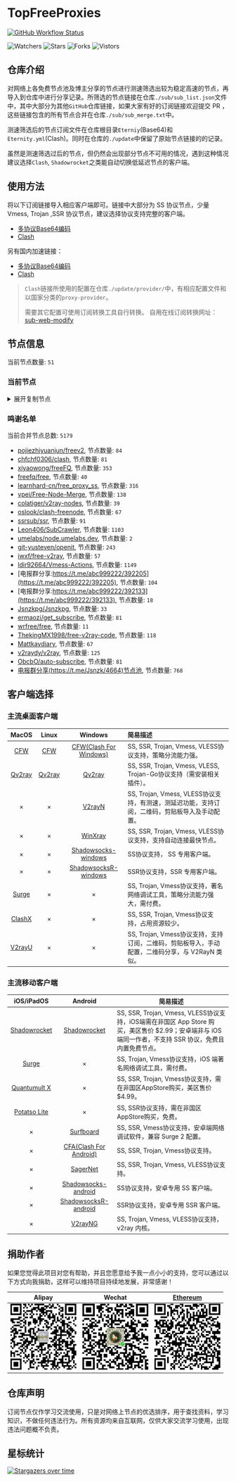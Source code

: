 # TopFreeProxies
[![GitHub Workflow Status](https://img.shields.io/github/workflow/status/alanbobs999/topfreeproxies/sub_merge?label=sub_merge)](https://github.com/alanbobs999/TopFreeProxies/actions/workflows/sub_merge.yml) 

![Watchers](https://img.shields.io/github/watchers/alanbobs999/topfreeproxies) ![Stars](https://img.shields.io/github/stars/alanbobs999/topfreeproxies) ![Forks](https://img.shields.io/github/forks/alanbobs999/topfreeproxies) ![Vistors](https://visitor-badge.laobi.icu/badge?page_id=alanbobs999.topfreeproxies)

## 仓库介绍
对网络上各免费节点池及博主分享的节点进行测速筛选出较为稳定高速的节点，再导入到仓库中进行分享记录。所筛选的节点链接在仓库`./sub/sub_list.json`文件中，其中大部分为其他`GitHub`仓库链接，如果大家有好的订阅链接欢迎提交 PR ，这些链接包含的所有节点合并在仓库`./sub/sub_merge.txt`中。

测速筛选后的节点订阅文件在仓库根目录`Eterniy`(Base64)和`Eternity.yml`(Clash)。同时在仓库的`./update`中保留了原始节点链接的的记录。

虽然是测速筛选过后的节点，但仍然会出现部分节点不可用的情况，遇到这种情况建议选择`Clash`, `Shadowrocket`之类能自动切换低延迟节点的客户端。

## 使用方法
将以下订阅链接导入相应客户端即可。链接中大部分为 SS 协议节点，少量 Vmess, Trojan ,SSR 协议节点，建议选择协议支持完整的客户端。

- [多协议Base64编码](https://raw.githubusercontent.com/alanbobs999/TopFreeProxies/master/Eternity)
- [Clash](https://raw.githubusercontent.com/alanbobs999/TopFreeProxies/master/Eternity.yml)

另有国内加速链接：

- [多协议Base64编码](https://raw.fastgit.org/alanbobs999/TopFreeProxies/master/Eternity)
- [Clash](https://raw.fastgit.org/alanbobs999/TopFreeProxies/master/Eternity.yml)

>`Clash`链接所使用的配置在仓库`./update/provider/`中，有相应配置文件和以国家分类的`proxy-provider`。
>
>需要其它配置可使用订阅转换工具自行转换。
>自用在线订阅转换网址：[sub-web-modify](https://sub.v1.mk/)

## 节点信息
当前节点数量: `51`
### 当前节点
<details>
  <summary>展开复制节点</summary>

    vmess://ewogICJ2IjogMiwKICAicHMiOiAi8J+HrfCfh7BISy0xODMuMjMyLjU2LjE2MS0wMCIsCiAgImFkZCI6ICIxODMuMjMyLjU2LjE2MSIsCiAgInBvcnQiOiAxODAyLAogICJpZCI6ICIzYTIyNjY0NS1jNjQwLTM5YTItODE3Ny0wMDAzODFlMjlmMjAiLAogICJhaWQiOiAwLAogICJzY3kiOiAiYXV0byIsCiAgIm5ldCI6ICJ3cyIsCiAgInR5cGUiOiBudWxsLAogICJob3N0IjogIm1pY3Jvc29mdC5jb20iLAogICJwYXRoIjogIi92MnJheSIsCiAgInRscyI6IGZhbHNlLAogICJzbmkiOiAiIgp9
    vmess://ewogICJ2IjogMiwKICAicHMiOiAi8J+HuvCfh7hVUy0yMDkuOTQuNTYuMTUyLTAxIiwKICAiYWRkIjogIjIwOS45NC41Ni4xNTIiLAogICJwb3J0IjogNDQzLAogICJpZCI6ICIzMDMzZTE1Ny1mZGMzLTQ3YzAtYWUzMi1mYzRmZTY1ZmM2NGQiLAogICJhaWQiOiAwLAogICJzY3kiOiAiYXV0byIsCiAgIm5ldCI6ICJ3cyIsCiAgInR5cGUiOiBudWxsLAogICJob3N0IjogIjIwOS45NC41Ni4xNTIiLAogICJwYXRoIjogIi85YXBRYWJ5ZzlsZSIsCiAgInRscyI6IGZhbHNlLAogICJzbmkiOiAiIgp9
    ss://Y2hhY2hhMjAtaWV0Zi1wb2x5MTMwNTpxSzRXRW9iVGVlQlNAY240Lm1vbm9saW5rLm5ldDoxNzk=#%F0%9F%87%AD%F0%9F%87%B0HK-58.32.14.88-02
    ss://Y2hhY2hhMjAtaWV0Zi1wb2x5MTMwNTpiNjJiYzc3Yy1iMmYyLTRiNmYtYjQ4Yi1kODcyZWNjODM4NDhAMDAxNzg2NDE2ODBkNGY3M2E4NWZmNjBlNGNkMjc2MjkuamtjbG91ZC54eXo6NjU5OA==#%F0%9F%87%AD%F0%9F%87%B0HK-183.232.163.164-03
    ss://Y2hhY2hhMjAtaWV0Zi1wb2x5MTMwNTpiNjJiYzc3Yy1iMmYyLTRiNmYtYjQ4Yi1kODcyZWNjODM4NDhAMDAxNzg2NDE2ODBkNGY3M2E4NWZmNjBlNGNkMjc2MjkuamtjbG91ZC54eXo6NjM4Ng==#%F0%9F%87%AD%F0%9F%87%B0HK-183.232.163.164-04
    ss://Y2hhY2hhMjAtaWV0Zi1wb2x5MTMwNTpxSzRXRW9iVGVlQlNAY24zLm1vbm9saW5rLm5ldDo5OTg=#%F0%9F%87%AD%F0%9F%87%B0HK-120.233.112.109-05
    ss://Y2hhY2hhMjAtaWV0Zi1wb2x5MTMwNTpxSzRXRW9iVGVlQlNAbGlhbS5tb25vbGluay5uZXQ6OTk1#%F0%9F%87%AD%F0%9F%87%B0HK-120.233.112.109-06
    ss://Y2hhY2hhMjAtaWV0Zi1wb2x5MTMwNTpiNjJiYzc3Yy1iMmYyLTRiNmYtYjQ4Yi1kODcyZWNjODM4NDhAMDAxNzg2NDE2ODBkNGY3M2E4NWZmNjBlNGNkMjc2MjkuamtjbG91ZC54eXo6NjcwMQ==#%F0%9F%87%AD%F0%9F%87%B0HK-183.232.163.164-07
    ss://Y2hhY2hhMjAtaWV0Zi1wb2x5MTMwNTpiNjJiYzc3Yy1iMmYyLTRiNmYtYjQ4Yi1kODcyZWNjODM4NDhAMDAxNzg2NDE2ODBkNGY3M2E4NWZmNjBlNGNkMjc2MjkuamtjbG91ZC54eXo6NjU5Ng==#%F0%9F%87%AD%F0%9F%87%B0HK-183.232.163.164-08
    ss://Y2hhY2hhMjAtaWV0Zi1wb2x5MTMwNTpiNjJiYzc3Yy1iMmYyLTRiNmYtYjQ4Yi1kODcyZWNjODM4NDhAMDAxNzg2NDE2ODBkNGY3M2E4NWZmNjBlNGNkMjc2MjkuamtjbG91ZC54eXo6NjM4OA==#%F0%9F%87%AD%F0%9F%87%B0HK-183.232.163.164-09
    ss://Y2hhY2hhMjAtaWV0Zi1wb2x5MTMwNTpiNjJiYzc3Yy1iMmYyLTRiNmYtYjQ4Yi1kODcyZWNjODM4NDhAMDAxNzg2NDE2ODBkNGY3M2E4NWZmNjBlNGNkMjc2MjkuamtjbG91ZC54eXo6NjM4OQ==#%F0%9F%87%AD%F0%9F%87%B0HK-183.232.163.164-10
    ss://Y2hhY2hhMjAtaWV0Zi1wb2x5MTMwNTpiNjJiYzc3Yy1iMmYyLTRiNmYtYjQ4Yi1kODcyZWNjODM4NDhAMDAxNzg2NDE2ODBkNGY3M2E4NWZmNjBlNGNkMjc2MjkuamtjbG91ZC54eXo6NjM5Ng==#%F0%9F%87%AD%F0%9F%87%B0HK-183.232.163.164-11
    ss://YWVzLTI1Ni1nY206ZTRGQ1dyZ3BramkzUVlAMTM0LjE5NS4xOTYuMTI6OTEwMg==#%F0%9F%87%A8%F0%9F%87%A6CA-134.195.196.12-12
    ss://YWVzLTI1Ni1nY206ZTRGQ1dyZ3BramkzUVlAMTM0LjE5NS4xOTYuMTI6OTEwMQ==#%F0%9F%87%A8%F0%9F%87%A6CA-134.195.196.12-13
    ss://YWVzLTI1Ni1nY206WTZSOXBBdHZ4eHptR0NAMTM0LjE5NS4xOTYuMTg3OjU2MDE=#%F0%9F%87%A8%F0%9F%87%A6CA-134.195.196.187-14
    ss://YWVzLTI1Ni1nY206WEtGS2wyclVMaklwNzRAMTM0LjE5NS4xOTYuMTI6ODAwOA==#%F0%9F%87%A8%F0%9F%87%A6CA-134.195.196.12-15
    ss://YWVzLTI1Ni1nY206VEV6amZBWXEySWp0dW9TQDEzNC4xOTUuMTk2LjY4OjY2OTc=#%F0%9F%87%A8%F0%9F%87%A6CA-134.195.196.68-16
    ss://YWVzLTI1Ni1nY206UENubkg2U1FTbmZvUzI3QDEzNC4xOTUuMTk2LjE4Nzo4MDkw#%F0%9F%87%A8%F0%9F%87%A6CA-134.195.196.187-17
    ss://YWVzLTI1Ni1nY206S2l4THZLendqZWtHMDBybUAxOTMuMTA4LjExNy43NTo4MDgw#%F0%9F%87%A9%F0%9F%87%AADE-193.108.117.75-18
    ss://YWVzLTI1Ni1nY206UENubkg2U1FTbmZvUzI3QDM4LjkxLjEwMi44Njo4MDkw#%F0%9F%87%BA%F0%9F%87%B8US-38.91.102.86-19
    ss://YWVzLTI1Ni1nY206WTZSOXBBdHZ4eHptR0NAMTY5LjE5Ny4xNDEuOTI6NTAwMQ==#%F0%9F%87%BA%F0%9F%87%B8US-169.197.141.92-20
    ss://YWVzLTI1Ni1nY206VEV6amZBWXEySWp0dW9TQDEzNC4xOTUuMTk2LjE4Nzo2Njk3#%F0%9F%87%A8%F0%9F%87%A6CA-134.195.196.187-21
    ss://YWVzLTI1Ni1nY206VEV6amZBWXEySWp0dW9TQDEzNC4xOTUuMTk2LjEyOjY2OTc=#%F0%9F%87%A8%F0%9F%87%A6CA-134.195.196.12-22
    ss://YWVzLTI1Ni1nY206WTZSOXBBdHZ4eHptR0NAMTM0LjE5NS4xOTYuNjg6ODg4OA==#%F0%9F%87%A8%F0%9F%87%A6CA-134.195.196.68-23
    ss://YWVzLTI1Ni1nY206WTZSOXBBdHZ4eHptR0NAMTkzLjEwOC4xMTcuNzU6MzM4OQ==#%F0%9F%87%A9%F0%9F%87%AADE-193.108.117.75-24
    ss://YWVzLTI1Ni1nY206UmV4bkJnVTdFVjVBRHhHQDEzNC4xOTUuMTk2LjY4OjcwMDE=#%F0%9F%87%A8%F0%9F%87%A6CA-134.195.196.68-25
    ss://YWVzLTI1Ni1nY206WTZSOXBBdHZ4eHptR0NAMTM0LjE5NS4xOTYuMTI6ODg4OA==#%F0%9F%87%A8%F0%9F%87%A6CA-134.195.196.12-26
    ss://YWVzLTI1Ni1nY206WTZSOXBBdHZ4eHptR0NAMTk4LjU3LjI3LjE3Mjo1MDAw#%F0%9F%87%A8%F0%9F%87%A6CA-198.57.27.172-27
    ss://YWVzLTI1Ni1nY206WTZSOXBBdHZ4eHptR0NAMTkyLjQ2LjIwOS4yMjc6NTYwMA==#%F0%9F%87%AE%F0%9F%87%B3IN-192.46.209.227-28
    ss://YWVzLTI1Ni1nY206ZzVNZUQ2RnQzQ1dsSklkQDE5My4xMDguMTE3Ljc1OjUwMDM=#%F0%9F%87%A9%F0%9F%87%AADE-193.108.117.75-29
    ss://YWVzLTI1Ni1nY206WEtGS2wyclVMaklwNzRAMTM0LjE5NS4xOTYuMTg3OjgwMDg=#%F0%9F%87%A8%F0%9F%87%A6CA-134.195.196.187-30
    ss://YWVzLTI1Ni1nY206cEtFVzhKUEJ5VFZUTHRNQDEzNC4xOTUuMTk2LjE4Nzo0NDM=#%F0%9F%87%A8%F0%9F%87%A6CA-134.195.196.187-31
    ss://YWVzLTI1Ni1nY206cEtFVzhKUEJ5VFZUTHRNQDEzNC4xOTUuMTk2LjEyOjQ0Mw==#%F0%9F%87%A8%F0%9F%87%A6CA-134.195.196.12-32
    ss://YWVzLTI1Ni1nY206WEtGS2wyclVMaklwNzRAMTM0LjE5NS4xOTYuMTg3OjgwMDk=#%F0%9F%87%A8%F0%9F%87%A6CA-134.195.196.187-33
    ss://YWVzLTI1Ni1nY206ZmFCQW9ENTRrODdVSkc3QDEzNC4xOTUuMTk2LjE4NzoyMzc2#%F0%9F%87%A8%F0%9F%87%A6CA-134.195.196.187-34
    ss://YWVzLTI1Ni1nY206UmV4bkJnVTdFVjVBRHhHQDE2OS4xOTcuMTQyLjE4Nzo3MDAx#%F0%9F%87%BA%F0%9F%87%B8US-169.197.142.187-35
    ss://YWVzLTI1Ni1nY206Y2RCSURWNDJEQ3duZklOQDEzNC4xOTUuMTk2LjIyNzo4MTE4#%F0%9F%87%A8%F0%9F%87%A6CA-134.195.196.227-36
    ss://YWVzLTI1Ni1nY206a0RXdlhZWm9UQmNHa0M0QDEzNC4xOTUuMTk2LjE4Nzo4ODgx#%F0%9F%87%A8%F0%9F%87%A6CA-134.195.196.187-37
    ss://YWVzLTI1Ni1nY206WTZSOXBBdHZ4eHptR0NAMTM0LjE5NS4xOTYuMTg3OjU2MDA=#%F0%9F%87%A8%F0%9F%87%A6CA-134.195.196.187-38
    ss://YWVzLTI1Ni1nY206ekROVmVkUkZQUWV4Rzl2QDEzNC4xOTUuMTk2LjE4Nzo2Mzc5#%F0%9F%87%A8%F0%9F%87%A6CA-134.195.196.187-39
    ss://YWVzLTI1Ni1nY206WTZSOXBBdHZ4eHptR0NAMTcyLjEwNS4zOS4yMjg6NTYwMA==#%F0%9F%87%AE%F0%9F%87%B3IN-172.105.39.228-40
    ss://YWVzLTI1Ni1nY206WTZSOXBBdHZ4eHptR0NAMTcyLjEwNS4zOS4yMjg6NTAwMA==#%F0%9F%87%AE%F0%9F%87%B3IN-172.105.39.228-41
    ss://Y2hhY2hhMjAtaWV0Zi1wb2x5MTMwNTpxSzRXRW9iVGVlQlNAbm9haC5tb25vbGluay5uZXQ6OTk2#%F0%9F%87%AD%F0%9F%87%B0HK-120.233.112.109-42
    ss://YWVzLTI1Ni1nY206WTZSOXBBdHZ4eHptR0NAMTM0LjE5NS4xOTYuMjI3Ojg4ODg=#%F0%9F%87%A8%F0%9F%87%A6CA-134.195.196.227-43
    ss://YWVzLTI1Ni1nY206VEV6amZBWXEySWp0dW9TQDE2OS4xOTcuMTQyLjE4Nzo2Njk3#%F0%9F%87%BA%F0%9F%87%B8US-169.197.142.187-44
    ss://YWVzLTI1Ni1nY206Rm9PaUdsa0FBOXlQRUdQQDE5Mi40Ni4yMDkuMjI3OjczMDc=#%F0%9F%87%AE%F0%9F%87%B3IN-192.46.209.227-45
    trojan://8ce38f17-b2be-453a-8d25-deec1a0aabba@jp10.holiganfan.com:10088?allowInsecure=1#%F0%9F%87%AF%F0%9F%87%B5JP-18.179.196.98-46
    trojan://MhPG7g9x2Etb4Hspsb@os2-3.sstr-api.xyz:443?allowInsecure=1#%F0%9F%87%AF%F0%9F%87%B5JP-45.142.165.23-47
    trojan://MhPG7g9x2Etb4Hspsb@os2-7.sstr-api.xyz:443?allowInsecure=1#%F0%9F%87%AF%F0%9F%87%B5JP-45.142.165.27-48
    trojan://MhPG7g9x2Etb4Hspsb@os2-6.sstr-api.xyz:443?allowInsecure=1#%F0%9F%87%AF%F0%9F%87%B5JP-45.142.165.26-49
    trojan://6593b778-e45e-4f94-b5ae-641d4b7b02ae@21.earths.team:443?allowInsecure=1#%F0%9F%87%B3%F0%9F%87%B1NL-185.126.148.23-50
    

</details>

### 鸣谢名单
当前合并节点总数: `5179`
- [pojiezhiyuanjun/freev2](https://github.com/pojiezhiyuanjun/freev2), 节点数量: `84`
- [chfchf0306/clash](https://github.com/chfchf0306/clash), 节点数量: `81`
- [xiyaowong/freeFQ](https://github.com/xiyaowong/freeFQ), 节点数量: `353`
- [freefq/free](https://github.com/freefq/free), 节点数量: `40`
- [learnhard-cn/free_proxy_ss](https://github.com/learnhard-cn/free_proxy_ss), 节点数量: `316`
- [vpei/Free-Node-Merge](https://github.com/vpei/Free-Node-Merge), 节点数量: `138`
- [colatiger/v2ray-nodes](https://github.com/colatiger/v2ray-nodes), 节点数量: `39`
- [oslook/clash-freenode](https://github.com/oslook/clash-freenode), 节点数量: `67`
- [ssrsub/ssr](https://github.com/ssrsub/ssr), 节点数量: `91`
- [Leon406/SubCrawler](https://github.com/Leon406/SubCrawler), 节点数量: `1103`
- [umelabs/node.umelabs.dev](https://github.com/umelabs/node.umelabs.dev), 节点数量: `2`
- [git-yusteven/openit](https://github.com/git-yusteven/openit), 节点数量: `243`
- [iwxf/free-v2ray](https://github.com/iwxf/free-v2ray), 节点数量: `57`
- [ldir92664/Vmess-Actions](https://github.com/ldir92664/Vmess-Actions), 节点数量: `1149`
- [电报群分享:https://t.me/abc999222/392205](https://t.me/abc999222/392205), 节点数量: `104`
- [电报群分享:https://t.me/abc999222/392133](https://t.me/abc999222/392133), 节点数量: `18`
- [Jsnzkpg/Jsnzkpg](https://github.com/Jsnzkpg/Jsnzkpg), 节点数量: `33`
- [ermaozi/get_subscribe](https://github.com/ermaozi/get_subscribe), 节点数量: `81`
- [wrfree/free](https://github.com/wrfree/free), 节点数量: `11`
- [ThekingMX1998/free-v2ray-code](https://github.com/ThekingMX1998/free-v2ray-code), 节点数量: `118`
- [Mattkaydiary](https://www.mattkaydiary.com), 节点数量: `67`
- [v2raydy/v2ray](https://github.com/v2raydy/v2ray), 节点数量: `125`
- [ObcbO/auto-subscribe](https://github.com/ObcbO/auto-subscribe), 节点数量: `81`
- [电报群分享(https://t.me/Jsnzk/4664)节点池](https://pool.jinxnet.xyz), 节点数量: `768`

## 客户端选择
### 主流桌面客户端
|                            MacOS                             |                            Linux                             |                           Windows                            | 简易描述                                           |
| :----------------------------------------------------------: | :----------------------------------------------------------: | :----------------------------------------------------------: | :------------------------------------------------- |
| [CFW](https://github.com/Fndroid/clash_for_windows_pkg/releases) | [CFW](https://github.com/Fndroid/clash_for_windows_pkg/releases) | [CFW(Clash For Windows)](https://github.com/Fndroid/clash_for_windows_pkg/releases) | SS, SSR, Trojan, Vmess, VLESS协议支持，策略分流能力强。            |
|     [Qv2ray](https://github.com/Qv2ray/Qv2ray/releases)      |     [Qv2ray](https://github.com/Qv2ray/Qv2ray/releases)      |     [Qv2ray](https://github.com/Qv2ray/Qv2ray/releases)      | SS, SSR, Trojan, Vmess, VLESS, Trojan-Go协议支持（需安装相关插件）。 |
|                              ×                               |                              ×                               |      [V2rayN](https://github.com/2dust/v2rayN/releases)      | SS, Trojan, Vmess, VLESS协议支持，有测速，测延迟功能，支持订阅，二维码，剪贴板导入及手动配置。                 |
|                              ×                               |                              ×                               |    [WinXray](https://github.com/TheMRLL/winxray/releases)    | SS, SSR, Trojan, Vmess, VLESS协议支持，支持自动连接最快节点。            |
|                              ×                               |                              ×                               | [Shadowsocks-windows](https://github.com/shadowsocks/shadowsocks-windows/releases) | SS协议支持， SS 专用客户端。                                       |
|                              ×                               |                              ×                               | [ShadowsocksR-windows](https://github.com/HMBSbige/ShadowsocksR-Windows/releases) | SSR协议支持，SSR 专用客户端。                                      |
|                [Surge](https://nssurge.com/)                 |                              ×                               |                              ×                               | SS, Trojan, Vmess协议支持，著名网络调试工具，策略分流能力强大，需付费。                        |
|   [ClashX](https://github.com/yichengchen/clashX/releases)   |                              ×                               |                              ×                               | SS, SSR, Trojan, Vmess协议支持，占用资源较少。                   |
|      [V2rayU](https://github.com/yanue/V2rayU/releases)      |                              ×                               |                              ×                               | SS, Trojan, Vmess协议支持，支持订阅，二维码，剪贴板导入，手动配置，二维码分享，与 V2RayN 类似。                        |

### 主流移动客户端
|                          iOS/iPadOS                          |                           Android                            | 简易描述                                                     |
| :----------------------------------------------------------: | :----------------------------------------------------------: | ------------------------------------------------------------ |
| [Shadowrocket](https://apps.apple.com/us/app/shadowrocket/id932747118) | [Shadowrocket](https://play.google.com/store/apps/details?id=com.v2cross.proxy) | SS, SSR, Trojan, Vmess, VLESS协议支持，iOS端需在非国区 App Store 购买，美区售价 $2.99；安卓端非与 iOS 端同一作者，不支持 SSR 协议，免费且内置免费节点。 |
|                [Surge](https://nssurge.com/)                 |                              ×                               | SS, Trojan, Vmess协议支持，iOS 端著名网络调试工具，需付费。                                  |
| [Quantumult X](https://apps.apple.com/us/app/quantumult-x/id1443988620) |                              ×                               | SS, SSR, Trojan, Vmess协议支持，需在非国区AppStore购买，美区售价$4.99。 |
| [Potatso Lite](https://apps.apple.com/us/app/potatso-lite/id1239860606) |                              ×                               | SS, SSR协议支持，需在非国区AppStore购买，免费。              |
|                              ×                               | [Surfboard](https://play.google.com/store/apps/details?id=com.getsurfboard) | SS, SSR, Vmess协议支持，安卓端网络调试软件，兼容 Surge 2 配置。 |
|                              ×                               | [CFA(Clash For Android)](https://github.com/Kr328/ClashForAndroid/releases) | SS, SSR, Trojan, Vmess协议支持。                             |
|                              ×                               |  [SagerNet](https://github.com/SagerNet/SagerNet/releases)   | SS, SSR, Trojan, Vmess, VLESS协议支持。                      |
|                              ×                               | [Shadowsocks-android](https://github.com/shadowsocks/shadowsocks-android/releases) | SS协议支持，安卓专用 SS 客户端。                                                 |
|                              ×                               | [ShadowsocksR-android](https://github.com/HMBSbige/ShadowsocksR-Android/releases) | SSR协议支持，安卓专用 SSR 客户端。                                                |
|                              ×                               |     [V2rayNG](https://github.com/2dust/v2rayNG/releases)     | SS, Trojan, Vmess, VLESS协议支持，v2ray 内核。                           |

## 捐助作者
如果您觉得此项目对您有帮助，并且您愿意给予我一点小小的支持，您可以通过以下方式向我捐助，这样可以维持项目持续地发展，非常感谢！

| Alipay | Wechat | [Ethereum](https://etherscan.io/address/0xa7736a92aca8325c1f57664ee9453d465343eabe) |
| :------: | :------: | :------: | 
| <img width="150" src="./utils/donate/alipay.png"> | <img width="150" src="./utils/donate/wechat.png"> | <img width="150" src="./utils/donate/ethereum.png"> | 

## 仓库声明
订阅节点仅作学习交流使用，只是对网络上节点的优选排序，用于查找资料，学习知识，不做任何违法行为。所有资源均来自互联网，仅供大家交流学习使用，出现违法问题概不负责。

## 星标统计
[![Stargazers over time](https://starchart.cc/alanbobs999/TopFreeProxies.svg)](https://starchart.cc/alanbobs999/TopFreeProxies)
